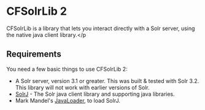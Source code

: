 CFSolrLib 2
=============

CFSolrLib is a library that lets you interact directly with a Solr server, using the native java client library.</p

Requirements
-------

You need a few basic things to use CFSolrLib 2:

* A Solr server, version 3.1 or greater. This was built &amp; tested with Solr 3.2. This library will not work with earlier versions of Solr.
* [SolrJ](http://wiki.apache.org/solr/Solrj) - The Solr java client library and supporting java libraries.
* Mark Mandel's [JavaLoader](http://www.compoundtheory.com/?action=javaloader.index), to load SolrJ.
